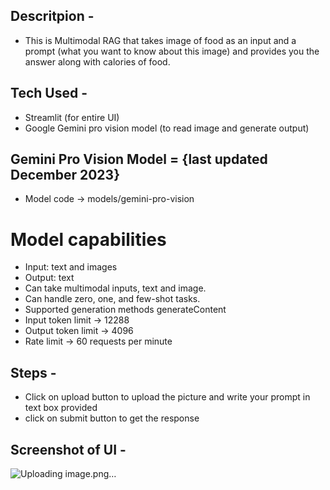 ## Descritpion - 
- This is Multimodal RAG that takes image of food as an input and a prompt (what you want to know about this image) and provides you the answer along with calories of food.

## Tech Used - 
- Streamlit (for entire UI)
- Google Gemini pro vision model (to read image and generate output)
## Gemini Pro Vision	Model  = {last updated	December 2023}
- Model code ->	models/gemini-pro-vision
# Model capabilities	
- Input: text and images
- Output: text
- Can take multimodal inputs, text and image.
- Can handle zero, one, and few-shot tasks.
- Supported generation methods	generateContent
- Input token limit	-> 12288
- Output token limit ->	4096
- Rate limit	-> 60 requests per minute

## Steps -
- Click on upload button to upload the picture and write your prompt in text box provided
- click on submit button to get the response

## Screenshot of UI - 
![Uploading image.png…]()

